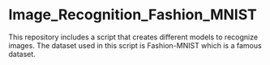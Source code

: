 # Image_Recognition_Fashion_MNIST
This repository includes a script that creates different models to recognize images. The dataset used in this script is Fashion-MNIST which is a famous dataset. 
